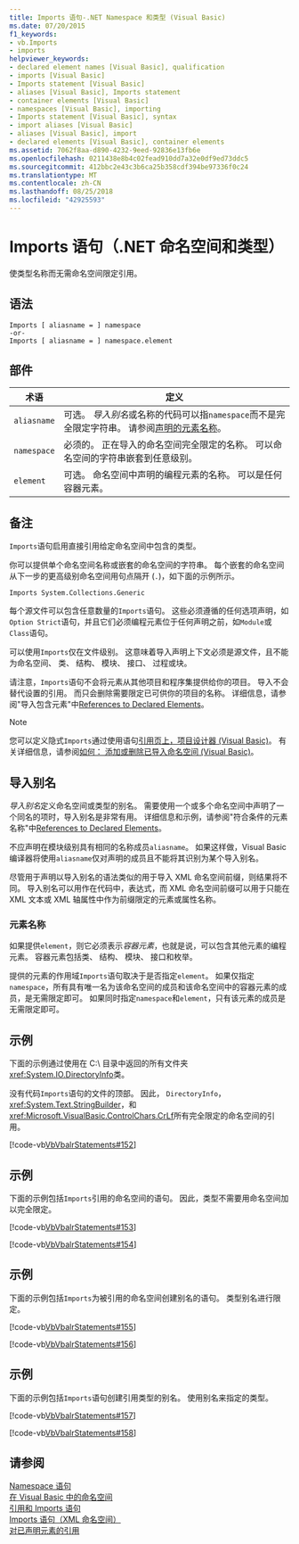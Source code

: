 ```yaml
---
title: Imports 语句-.NET Namespace 和类型 (Visual Basic)
ms.date: 07/20/2015
f1_keywords:
- vb.Imports
- imports
helpviewer_keywords:
- declared element names [Visual Basic], qualification
- imports [Visual Basic]
- Imports statement [Visual Basic]
- aliases [Visual Basic], Imports statement
- container elements [Visual Basic]
- namespaces [Visual Basic], importing
- Imports statement [Visual Basic], syntax
- import aliases [Visual Basic]
- aliases [Visual Basic], import
- declared elements [Visual Basic], container elements
ms.assetid: 7062f8aa-d890-4232-9eed-92836e13fb6e
ms.openlocfilehash: 0211438e8b4c02fead910dd7a32e0df9ed73ddc5
ms.sourcegitcommit: 412bbc2e43c3b6ca25b358cdf394be97336f0c24
ms.translationtype: MT
ms.contentlocale: zh-CN
ms.lasthandoff: 08/25/2018
ms.locfileid: "42925593"
---
```

# <a name="imports-statement-net-namespace-and-type"></a>Imports 语句（.NET 命名空间和类型）
使类型名称而无需命名空间限定引用。  
  
## <a name="syntax"></a>语法  
  
```  
Imports [ aliasname = ] namespace  
-or-  
Imports [ aliasname = ] namespace.element  
```  
  
## <a name="parts"></a>部件  
  
|术语|定义|  
|---|---|  
|`aliasname`|可选。 *导入别名*或名称的代码可以指`namespace`而不是完全限定字符串。 请参阅[声明的元素名称](../../../visual-basic/programming-guide/language-features/declared-elements/declared-element-names.md)。|  
|`namespace`|必须的。 正在导入的命名空间完全限定的名称。 可以命名空间的字符串嵌套到任意级别。|  
|`element`|可选。 命名空间中声明的编程元素的名称。 可以是任何容器元素。|  
  
## <a name="remarks"></a>备注  
 `Imports`语句启用直接引用给定命名空间中包含的类型。  
  
 你可以提供单个命名空间名称或嵌套的命名空间的字符串。 每个嵌套的命名空间从下一步的更高级别命名空间用句点隔开 (`.`)，如下面的示例所示。  
  
 `Imports System.Collections.Generic`  
  
 每个源文件可以包含任意数量的`Imports`语句。 这些必须遵循的任何选项声明，如`Option Strict`语句，并且它们必须编程元素位于任何声明之前，如`Module`或`Class`语句。  
  
 可以使用`Imports`仅在文件级别。 这意味着导入声明上下文必须是源文件，且不能为命名空间、 类、 结构、 模块、 接口、 过程或块。  
  
 请注意，`Imports`语句不会将元素从其他项目和程序集提供给你的项目。 导入不会替代设置的引用。 而只会删除需要限定已可供你的项目的名称。 详细信息，请参阅"导入包含元素"中[References to Declared Elements](../../../visual-basic/programming-guide/language-features/declared-elements/references-to-declared-elements.md)。  
  
> [!NOTE]
>  您可以定义隐式`Imports`通过使用语句[引用页上，项目设计器 (Visual Basic)](/visualstudio/ide/reference/references-page-project-designer-visual-basic)。 有关详细信息，请参阅[如何： 添加或删除已导入命名空间 (Visual Basic)](/visualstudio/ide/how-to-add-or-remove-imported-namespaces-visual-basic)。  
  
## <a name="import-aliases"></a>导入别名  
 *导入别名*定义命名空间或类型的别名。 需要使用一个或多个命名空间中声明了一个同名的项时，导入别名是非常有用。 详细信息和示例，请参阅"符合条件的元素名称"中[References to Declared Elements](../../../visual-basic/programming-guide/language-features/declared-elements/references-to-declared-elements.md)。  
  
 不应声明在模块级别具有相同的名称成员`aliasname`。 如果这样做，Visual Basic 编译器将使用`aliasname`仅对声明的成员且不能将其识别为某个导入别名。  
  
 尽管用于声明以导入别名的语法类似的用于导入 XML 命名空间前缀，则结果将不同。 导入别名可以用作在代码中，表达式，而 XML 命名空间前缀可以用于只能在 XML 文本或 XML 轴属性中作为前缀限定的元素或属性名称。  
  
### <a name="element-names"></a>元素名称  
 如果提供`element`，则它必须表示*容器元素*，也就是说，可以包含其他元素的编程元素。 容器元素包括类、 结构、 模块、 接口和枚举。  
  
 提供的元素的作用域`Imports`语句取决于是否指定`element`。 如果仅指定`namespace`，所有具有唯一名为该命名空间的成员和该命名空间中的容器元素的成员，是无需限定即可。 如果同时指定`namespace`和`element`，只有该元素的成员是无需限定即可。  
  
## <a name="example"></a>示例  
 下面的示例通过使用在 C:\ 目录中返回的所有文件夹<xref:System.IO.DirectoryInfo>类。  
  
 没有代码`Imports`语句的文件的顶部。 因此， `DirectoryInfo`， <xref:System.Text.StringBuilder>，和<xref:Microsoft.VisualBasic.ControlChars.CrLf>所有完全限定的命名空间的引用。  
  
 [!code-vb[VbVbalrStatements#152](../../../visual-basic/language-reference/error-messages/codesnippet/VisualBasic/imports-statement-net-namespace-and-type_1.vb)]  
  
## <a name="example"></a>示例  
 下面的示例包括`Imports`引用的命名空间的语句。 因此，类型不需要用命名空间加以完全限定。  
  
 [!code-vb[VbVbalrStatements#153](../../../visual-basic/language-reference/error-messages/codesnippet/VisualBasic/imports-statement-net-namespace-and-type_2.vb)]  
  
 [!code-vb[VbVbalrStatements#154](../../../visual-basic/language-reference/error-messages/codesnippet/VisualBasic/imports-statement-net-namespace-and-type_3.vb)]  
  
## <a name="example"></a>示例  
 下面的示例包括`Imports`为被引用的命名空间创建别名的语句。 类型别名进行限定。  
  
 [!code-vb[VbVbalrStatements#155](../../../visual-basic/language-reference/error-messages/codesnippet/VisualBasic/imports-statement-net-namespace-and-type_4.vb)]  
  
 [!code-vb[VbVbalrStatements#156](../../../visual-basic/language-reference/error-messages/codesnippet/VisualBasic/imports-statement-net-namespace-and-type_5.vb)]  
  
## <a name="example"></a>示例  
 下面的示例包括`Imports`语句创建引用类型的别名。 使用别名来指定的类型。  
  
 [!code-vb[VbVbalrStatements#157](../../../visual-basic/language-reference/error-messages/codesnippet/VisualBasic/imports-statement-net-namespace-and-type_6.vb)]  
  
 [!code-vb[VbVbalrStatements#158](../../../visual-basic/language-reference/error-messages/codesnippet/VisualBasic/imports-statement-net-namespace-and-type_7.vb)]  
  
## <a name="see-also"></a>请参阅  
 [Namespace 语句](../../../visual-basic/language-reference/statements/namespace-statement.md)  
 [在 Visual Basic 中的命名空间](../../../visual-basic/programming-guide/program-structure/namespaces.md)  
 [引用和 Imports 语句](../../../visual-basic/programming-guide/program-structure/references-and-the-imports-statement.md)  
 [Imports 语句（XML 命名空间）](../../../visual-basic/language-reference/statements/imports-statement-xml-namespace.md)  
 [对已声明元素的引用](../../../visual-basic/programming-guide/language-features/declared-elements/references-to-declared-elements.md)

